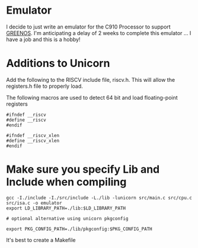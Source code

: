 # Emulator

I decide to just write an emulator for the C910 Processor to support [GREENOS]().  I'm anticipating a delay of
2 weeks to complete this emulator ... I have a job and this is a hobby!

# Additions to Unicorn
Add the following to the RISCV include file, riscv.h.  This will allow the registers.h file to properly load.

The following macros are used to detect 64 bit and load floating-point registers

```
#ifndef __riscv
#define __riscv
#endif

#ifndef __riscv_xlen
#define __riscv_xlen
#endif
```

# Make sure you specify Lib and Include when compiling

```
gcc -I./include -I./src/include -L./lib -lunicorn src/main.c src/cpu.c src/isa.c -o emulator
export LD_LIBRARY_PATH=./lib:$LD_LIBRARY_PATH

# optional alternative using unicorn pkgconfig

export PKG_CONFIG_PATH=./lib/pkgconfig:$PKG_CONFIG_PATH
```

It's best to create a Makefile